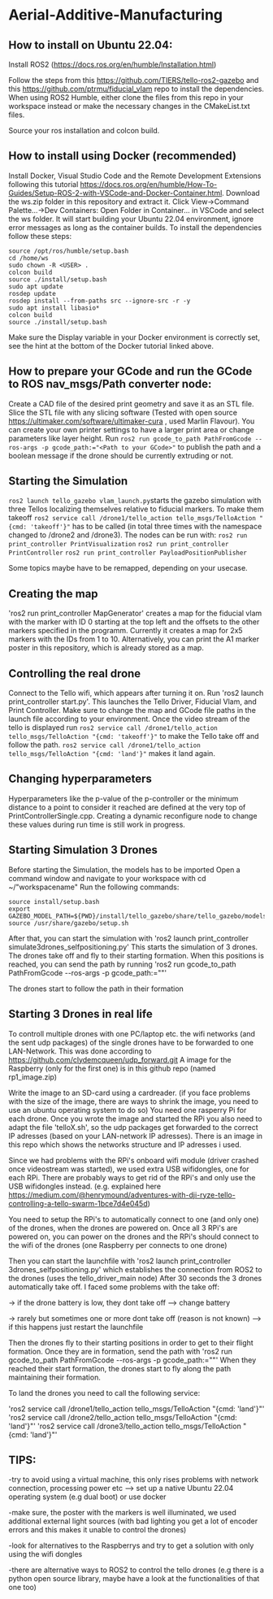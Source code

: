 # Aerial-Additive-Manufacturing


## How to install on Ubuntu 22.04:
Install ROS2 (https://docs.ros.org/en/humble/Installation.html)

Follow the steps from this https://github.com/TIERS/tello-ros2-gazebo and this https://github.com/ptrmu/fiducial_vlam repo to install the dependencies. When using ROS2 Humble, either clone the files from this repo in your workspace instead or make the necessary changes in the CMakeList.txt files.

Source your ros installation and colcon build.

## How to install using Docker (recommended)
Install Docker, Visual Studio Code and the Remote Development Extensions following this tutorial https://docs.ros.org/en/humble/How-To-Guides/Setup-ROS-2-with-VSCode-and-Docker-Container.html. Download the ws.zip folder in this repository and extract it. Click View->Command Palette...->Dev Containers: Open Folder in Container... in VSCode and select the ws folder. It will start building your Ubuntu 22.04 environment, ignore error messages as long as the container builds. To install the dependencies follow these steps:
```
source /opt/ros/humble/setup.bash
cd /home/ws 
sudo chown -R <USER> . 
colcon build 
source ./install/setup.bash 
sudo apt update 
rosdep update 
rosdep install --from-paths src --ignore-src -r -y 
sudo apt install libasio*
colcon build
source ./install/setup.bash
```
Make sure the Display variable in your Docker environment is correctly set, see the hint at the bottom of the Docker tutorial linked above.

## How to prepare your GCode and run the GCode to ROS nav_msgs/Path converter node:
Create a CAD file of the desired print geometry and save it as an STL file.
Slice the STL file with any slicing software (Tested with open source https://ultimaker.com/software/ultimaker-cura , used Marlin Flavour). You can create your own printer settings to have a larger print area or change parameters like layer height. Run `ros2 run gcode_to_path PathFromGcode --ros-args -p gcode_path:="<Path to your GCode>"` to publish the path and a boolean message if the drone should be currently extruding or not. 

## Starting the Simulation

`ros2 launch tello_gazebo vlam_launch.py`starts the gazebo simulation with three Tellos localizing themselves relative to fiducial markers. To make them takeoff `ros2 service call /drone1/tello_action tello_msgs/TelloAction "{cmd: 'takeoff'}"` has to be called (in total three times with the namespace changed to /drone2 and /drone3). 
The nodes can be run with:
`ros2 run print_controller PrintVisualization`
`ros2 run print_controller PrintController`
`ros2 run print_controller PayloadPositionPublisher`

Some topics maybe have to be remapped, depending on your usecase.

## Creating the map
'ros2 run print_controller MapGenerator' creates a map for the fiducial vlam with the marker with ID 0 starting at the top left and the offsets to the other markers specified in the programm. Currently it creates a map for 2x5 markers with the IDs from 1 to 10. Alternatively, you can print the A1 marker poster in this repository, which is already stored as a map.  

## Controlling the real drone
Connect to the Tello wifi, which appears after turning it on. Run 'ros2 launch print_controller start.py'. This launches the Tello Driver, Fiducial Vlam, and Print Controller. Make sure to change the map and GCode file paths in the launch file according to your environment.  Once the video stream of the tello is displayed run `ros2 service call /drone1/tello_action tello_msgs/TelloAction "{cmd: 'takeoff'}"` to make the Tello take off and follow the path. `ros2 service call /drone1/tello_action tello_msgs/TelloAction "{cmd: 'land'}"` makes it land again. 

## Changing hyperparameters
Hyperparameters like the p-value of the p-controller or the minimum distance to a point to consider it reached are defined at the very top of PrintControllerSingle.cpp. Creating a dynamic reconfigure node to change these values during run time is still work in progress.


## Starting Simulation 3 Drones
Before starting the Simulation, the models has to be imported
Open a command window and navigate to your workspace with cd ~/"workspacename"
Run the following commands:

    source install/setup.bash
    export GAZEBO_MODEL_PATH=${PWD}/install/tello_gazebo/share/tello_gazebo/models
    source /usr/share/gazebo/setup.sh
 
After that, you can start the simulation with 'ros2 launch print_controller simulate3drones_selfpositioning.py'
This starts the simulation of 3 drones. The drones take off and fly to their starting formation. When this positions is reached, you can send the path by running 'ros2 run gcode_to_path PathFromGcode --ros-args -p gcode_path:="<Path to your GCode>"'

The drones start to follow the path in their formation

## Starting 3 Drones in real life

To controll multiple drones with one PC/laptop etc. the wifi networks (and the sent udp packages) of the single drones have to be forwarded to one LAN-Network.
This was done according to https://github.com/clydemcqueen/udp_forward.git
A image for the Raspberry (only for the first one) is in this github repo (named rp1_image.zip)

Write the image to an SD-card using a cardreader. (if you face problems with the size of the image, there are ways to shrink the image, you need to use an ubuntu operating system to do so)
You need one rasperry Pi for each drone. Once you wrote the image and started the RPi you also need to adapt the file 'telloX.sh', so the udp packages get forwarded to the correct IP adresses (based on your LAN-network IP adresses). There is an image in this repo which shows the networks structure and IP adresses i used.

Since we had problems with the RPi's onboard wifi module (driver crashed once videostream was started), we used extra USB wifidongles, one for each RPi.
There are probably ways to get rid of the RPi's and only use the USB wifidongles instead. (e.g. explained here https://medium.com/@henrymound/adventures-with-dji-ryze-tello-controlling-a-tello-swarm-1bce7d4e045d)

You need to setup the RPi's to automatically connect to one (and only one) of the drones, when the drones are powered on.
Once all 3 RPi's are powered on, you can power on the drones and the RPi's should connect to the wifi of the drones (one Raspberry per connects to one drone)

Then you can start the launchfile with 'ros2 launch print_controller 3drones_selfpositioning.py' which establishes the connection from ROS2 to the drones (uses the tello_driver_main node)
After 30 seconds the 3 drones automatically take off. I faced some problems with the take off:
  
  -> if the drone battery is low, they dont take off --> change battery
  
  -> rarely but sometimes one or more dont take off (reason is not known) --> if this happens just restart the launchfile

Then the drones fly to their starting positions in order to get to their flight formation.
Once they are in formation, send the path with 'ros2 run gcode_to_path PathFromGcode --ros-args -p gcode_path:="<Path to your GCode>"'
When they reached their start formation, the drones start to fly along the path maintaining their formation. 

To land the drones you need to call the following service:

'ros2 service call /drone1/tello_action tello_msgs/TelloAction "{cmd: 'land'}"'
'ros2 service call /drone2/tello_action tello_msgs/TelloAction "{cmd: 'land'}"'
'ros2 service call /drone3/tello_action tello_msgs/TelloAction "{cmd: 'land'}"'


## TIPS:

-try to avoid using a virtual machine,  this only rises problems with network connection, processing power etc --> set up a native Ubuntu 22.04 operating system (e.g dual boot) or use docker

-make sure, the poster with the markers is well illuminated, we used additional external light sources (with bad lighting you get a lot of encoder errors and this makes it unable to control the drones)

-look for alternatives to the Raspberrys and try to get a solution with only using the wifi dongles

-there are alternative ways to ROS2 to control the tello drones (e.g there is a python open source library, maybe have a look at the functionalities of that one too)




